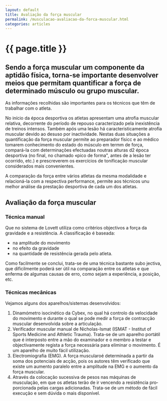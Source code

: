 ```yaml
---
layout: default
title: Avaliação da força muscular
permalink: /musculacao-avaliacao-da-forca-muscular.html
categories: articles
---
```


# {{ page.title }}

## Sendo a força muscular um componente da aptidão física, torna-se importante desenvolver meios que permitam quantificar a força de determinado músculo ou grupo muscular.

As informações recolhidas são importantes para os técnicos que têm de trabalhar com o atleta.

No início da época desportiva os atletas apresentam uma atrofia mus­cular relativa, decorrente do período de repouso caracterizado pela ine­xistência de treinos intensos. Também após uma lesão há caracteristi­camente atrofia muscular devido ao desuso por inactividade. Nestas duas situações a quantificação da força muscular permite ao preparador físicc e ao médico tomarem conhecimento do estado do músculo em termm de força, compará-la com determinações efectuadas noutras alturas d2 época desportiva (no final, no chamado «pico de forma", antes de a lesão ter ocorrido, etc.) e prescreverem os exercícios de tonificação muscular considerados mais convenientes.

A comparação da força entre vários atletas da mesma modalidade e relacioná-la com a respectiva performance, permite aos técnicos unu melhor análise da prestação desportiva de cada um dos atletas.

## Avaliação da força muscular

### Técnica manual

Que no sistema de Lovett utiliza como critérios objectivos a força da gravidade e a resistência. A classificação é baseada:

* na amplitude do movimento
* no efeito da gravidade
* na quantidade de resistência gerada pelo atleta.

Como facilmente se conclui, trata-se de uma técnica bastante subo jectiva, que dificilmente poderá ser útil na comparação entre os atletas e que enferma de algumas causas de erro, como sejam a experiência, a posição, etc.

### Técnicas mecânicas

Vejamos alguns dos aparelhos/sistemas desenvolvidos:

1. Dinamómetro isocinético da Cybex, no qual há controlo da velocidade do movimento e durante o qual se pode medir a força de con­tracção muscular desenvolvida sobre a articulação.
2. Verificador muscular manual de Nicholas-Ismat (ISMAT - Institut of Sports Medicine and Athletic Trauma). Trata-se de um aparelho portátil que é interposto entre a mão do exa­minador e o membro a testar e objectivamente regista a força necessária para eliminar o movimento. É um aparelho de muito fácil utilização.
3. Electromiografia (EMG). A força muscularoé determina­da a partir da soma dos potenciais de acção, pois os autores têm verifi­cado que existe um aumento paralelo entre a amplitude na EMG e o aumento da força muscular.
4. Através da colocação sucessiva de pesos nas máquinas de musculação, em que os atletas terão de ir vencendo a resistência pro­porcionada pelas cargas adicionadas. Trata-se de um método de fácil execução e sem dúvida o mais disponível.
